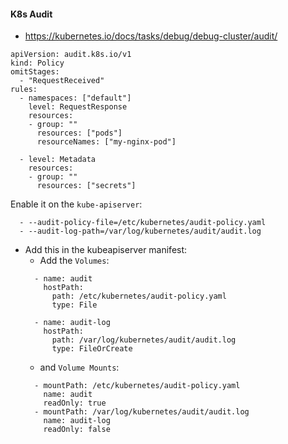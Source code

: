 #### K8s Audit

- <https://kubernetes.io/docs/tasks/debug/debug-cluster/audit/>

```
apiVersion: audit.k8s.io/v1
kind: Policy
omitStages:
  - "RequestReceived"
rules:
  - namespaces: ["default"]
    level: RequestResponse
    resources:
    - group: ""
      resources: ["pods"]
      resourceNames: ["my-nginx-pod"]

  - level: Metadata
    resources:
    - group: ""
      resources: ["secrets"]

```

Enable it on the `kube-apiserver`:
```
  - --audit-policy-file=/etc/kubernetes/audit-policy.yaml
  - --audit-log-path=/var/log/kubernetes/audit/audit.log
```

- Add this in the kubeapiserver manifest:
  - Add the `Volumes`:
  ```
    - name: audit
      hostPath:
        path: /etc/kubernetes/audit-policy.yaml
        type: File

    - name: audit-log
      hostPath:
        path: /var/log/kubernetes/audit/audit.log
        type: FileOrCreate
  ```
  - and `Volume Mounts`:
  ```
    - mountPath: /etc/kubernetes/audit-policy.yaml
      name: audit
      readOnly: true
    - mountPath: /var/log/kubernetes/audit/audit.log
      name: audit-log
      readOnly: false
  ```
